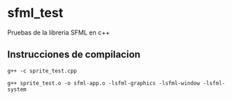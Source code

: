 # sfml_test
Pruebas de la libreria SFML en c++

## Instrucciones de compilacion

```
g++ -c sprite_test.cpp

g++ sprite_test.o -o sfml-app.o -lsfml-graphics -lsfml-window -lsfml-system
```